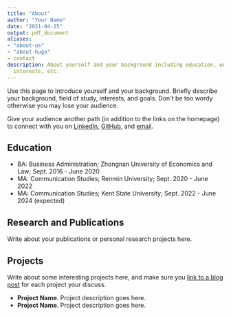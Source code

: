 ```yaml
---
title: "About"
author: "Your Name"
date: "2021-04-25"
output: pdf_document
aliases:
- "about-us"
- "about-hugo"
- contact
description: About yourself and your background including education, work experience,
  interests, etc.
---
```


Use this page to introduce yourself and your background. Briefly describe your background, field of study, interests, and goals. Don't be too wordy otherwise you may lose your audience.

Give your audience another path (in addition to the links on the homepage) to connect with you on [LinkedIn](https://www.linkedin.com/in/drmorris87/), [GitHub](https://www.github.com/dannymorris), and [email](mailto:dmorris10667@gmail.com).

## Education

- BA: Business Administration; Zhongnan University of Economics and Law; Sept. 2016 - June 2020
- MA: Communication Studies; Renmin University; Sept. 2020 - June 2022
- MA: Communication Studies; Kent State University; Sept. 2022 - June 2024  (expected)

## Research and Publications

Write about your publications or personal research projects here.

## Projects

Write about some interesting projects here, and make sure you [link to a blog post](/post/2021-04-22-sample-rmd-covid) for each project your discuss.

- **Project Name**. Project description goes here.
- **Project Name**. Project description goes here.


